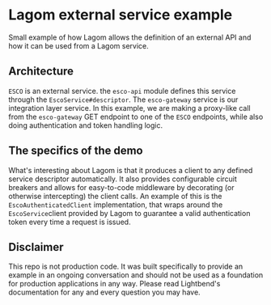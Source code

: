 # Lagom external service example
Small example of how Lagom allows the definition of an external API and how it can be used from a Lagom service.

## Architecture
`ESCO` is an external service. the `esco-api` module defines this service through the `EscoService#descriptor`.
The `esco-gateway` service is our integration layer service. In this example, we are making a proxy-like call from the `esco-gateway` GET endpoint to one of the `ESCO` endpoints, while also doing authentication and token handling logic.

## The specifics of the demo
What's interesting about Lagom is that it produces a client to any defined service descriptor automatically. It also provides configurable circuit breakers and allows for easy-to-code middleware by decorating (or otherwise intercepting) the client calls. An example of this is the `EscoAuthenticatedClient` implementation, that wraps around the `EscoService`client provided by Lagom to guarantee a valid authentication token every time a request is issued.

## Disclaimer
This repo is not production code. It was built specifically to provide an example in an ongoing conversation and should not be used as a foundation for production applications in any way. Please read Lightbend's documentation for any and every question you may have.